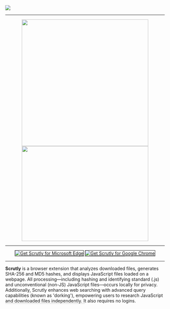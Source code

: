<div align="center">
  <img src="https://github.com/user-attachments/assets/ae41337c-ef16-4e56-986d-cec0cf61c9a2" style="display: block; margin-bottom: 0; height=400 width=450">
<hr>
 <img src="https://github.com/user-attachments/assets/72f83fcf-53d0-42e0-9159-15a36a21bc3e" height=400 width=400><img src="https://github.com/user-attachments/assets/8b2c9a13-19ee-473c-890a-8fb67beffdca" height=300 width=400>

<hr>
  <a href="https://microsoftedge.microsoft.com/addons/detail/scrutly/iconefldmpndglblbegnaflgnfnopjkd">
    <img src="https://github.com/user-attachments/assets/ea0b3a09-c5ae-41f4-b0ad-e9263e664f9c" alt="Get Scrutly for Microsoft Edge" border="1"></a>
<a href="https://chromewebstore.google.com/detail/scrutly/gghgikealhaehkahkpfckcojpjbijmep"><img src="https://github.com/user-attachments/assets/7d6862db-6c76-45ba-a70d-919020f60094" alt="Get Scrutly for Google Chrome" border="1"></a>

  <div style="height: 1px; background-color: #ccc; width: 50%; margin: 0 auto;"></div>
</div><hr>
<div style="text-align: left;">
  <b>Scrutly</b> is a browser extension that analyzes downloaded files, generates SHA-256 and MD5 hashes, and displays JavaScript files loaded on a webpage. All processing—including hashing and identifying standard (.js) and unconventional (non-JS) JavaScript files—occurs locally for privacy. Additionally, Scrutly enhances web searching with advanced query capabilities (known as 'dorking'), empowering users to research JavaScript and downloaded files independently. It also requires no logins.
  <div style="height: 1px; background-color: #ccc; width: 50%; margin: 0;"></div>
</div>
